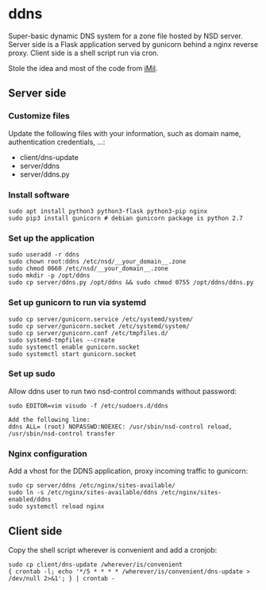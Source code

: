 # ddns
Super-basic dynamic DNS system for a zone file hosted by NSD server. Server side is a Flask application served by gunicorn behind a nginx reverse proxy. Client side is a shell script run via cron.

Stole the idea and most of the code from [iMil](https://imil.net/blog/2017/02/20/20-lines-dynamic-DNS-system/).

## Server side
### Customize files
Update the following files with your information, such as domain name, authentication credentials, ...:
- client/dns-update
- server/ddns
- server/ddns.py

### Install software
```
sudo apt install python3 python3-flask python3-pip nginx
sudo pip3 install gunicorn # debian gunicorn package is python 2.7
```

### Set up the application
```
sudo useradd -r ddns
sudo chown root:ddns /etc/nsd/__your_domain__.zone
sudo chmod 0660 /etc/nsd/__your_domain__.zone
sudo mkdir -p /opt/ddns
sudo cp server/ddns.py /opt/ddns && sudo chmod 0755 /opt/ddns/ddns.py
```

### Set up gunicorn to run via systemd
```
sudo cp server/gunicorn.service /etc/systemd/system/
sudo cp server/gunicorn.socket /etc/systemd/system/
sudo cp server/gunicorn.conf /etc/tmpfiles.d/
sudo systemd-tmpfiles --create
sudo systemctl enable gunicorn.socket
sudo systemctl start gunicorn.socket
```

### Set up sudo
Allow ddns user to run two nsd-control commands without password:
```
sudo EDITOR=vim visudo -f /etc/sudoers.d/ddns

Add the following line:
ddns ALL= (root) NOPASSWD:NOEXEC: /usr/sbin/nsd-control reload, /usr/sbin/nsd-control transfer
```

### Nginx configuration
Add a vhost for the DDNS application, proxy incoming traffic to gunicorn:
```
sudo cp server/ddns /etc/nginx/sites-available/
sudo ln -s /etc/nginx/sites-available/ddns /etc/nginx/sites-enabled/ddns 
sudo systemctl reload nginx
```

## Client side
Copy the shell script wherever is convenient and add a cronjob:
```
sudo cp client/dns-update /wherever/is/convenient
{ crontab -l; echo '*/5 * * * * /wherever/is/convenient/dns-update > /dev/null 2>&1'; } | crontab -
```
